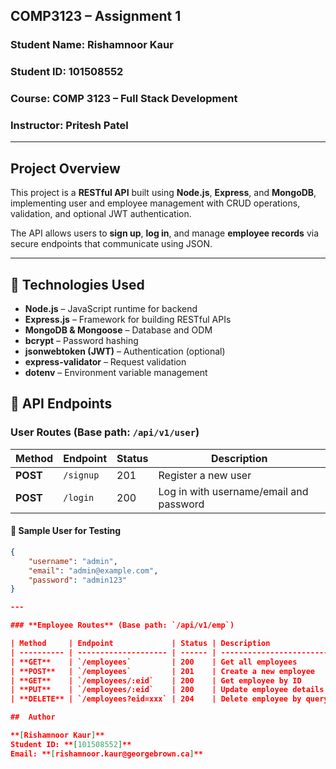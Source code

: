 ##  COMP3123 – Assignment 1 

### **Student Name:** Rishamnoor Kaur

### **Student ID:** 101508552

### **Course:** COMP 3123 – Full Stack Development

### **Instructor:** Pritesh Patel


---

## Project Overview

This project is a **RESTful API** built using **Node.js**, **Express**, and **MongoDB**, implementing user and employee management with CRUD operations, validation, and optional JWT authentication.

The API allows users to **sign up**, **log in**, and manage **employee records** via secure endpoints that communicate using JSON.

---

## 🧰 Technologies Used

* **Node.js** – JavaScript runtime for backend
* **Express.js** – Framework for building RESTful APIs
* **MongoDB & Mongoose** – Database and ODM
* **bcrypt** – Password hashing
* **jsonwebtoken (JWT)** – Authentication (optional)
* **express-validator** – Request validation
* **dotenv** – Environment variable management


## 👥 API Endpoints

### **User Routes** (Base path: `/api/v1/user`)

| Method   | Endpoint  | Status | Description                             |
| -------- | --------- | ------ | --------------------------------------- |
| **POST** | `/signup` | 201    | Register a new user                     |
| **POST** | `/login`  | 200    | Log in with username/email and password |

#### 🧾 Sample User for Testing

```json
{
    "username": "admin",
    "email": "admin@example.com",
    "password": "admin123"
}

---

### **Employee Routes** (Base path: `/api/v1/emp`)

| Method     | Endpoint             | Status | Description                    |
| ---------- | -------------------- | ------ | ------------------------------ |
| **GET**    | `/employees`         | 200    | Get all employees              |
| **POST**   | `/employees`         | 201    | Create a new employee          |
| **GET**    | `/employees/:eid`    | 200    | Get employee by ID             |
| **PUT**    | `/employees/:eid`    | 200    | Update employee details        |
| **DELETE** | `/employees?eid=xxx` | 204    | Delete employee by query param |

##  Author

**[Rishamnoor Kaur]**
Student ID: **[101508552]**
Email: **[rishamnoor.kaur@georgebrown.ca]**

